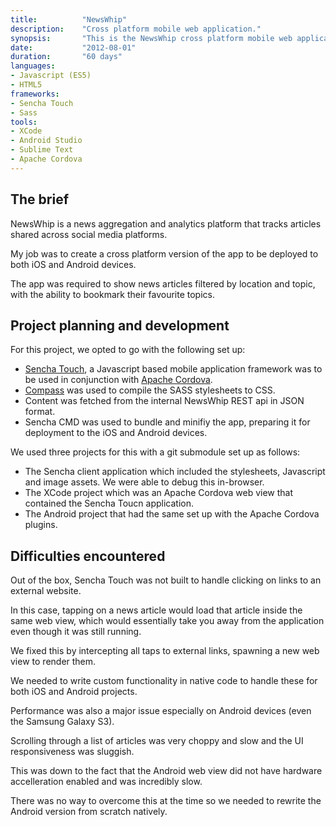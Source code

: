 ```yaml
---
title: 			"NewsWhip"
description:	"Cross platform mobile web application."
synopsis:		"This is the NewsWhip cross platform mobile web application for Android and iOS."
date:			"2012-08-01"
duration:		"60 days"
languages: 		
- Javascript (ES5)
- HTML5
frameworks:
- Sencha Touch
- Sass
tools:
- XCode
- Android Studio
- Sublime Text
- Apache Cordova
---
```


## The brief
NewsWhip is a news aggregation and analytics platform that tracks articles shared across social media platforms.

My job was to create a cross platform version of the app to be deployed to both iOS and Android devices. 

The app was required to show news articles filtered by location and topic, with the ability to bookmark their favourite topics.

## Project planning and development
For this project, we opted to go with the following set up:

- [Sencha Touch](https://www.sencha.com/products/touch/#overview), a Javascript based mobile application framework was to be used in conjunction with [Apache Cordova](https://cordova.apache.org/).
- [Compass](http://compass-style.org/) was used to compile the SASS stylesheets to CSS.
- Content was fetched from the internal NewsWhip REST api in JSON format.
- Sencha CMD was used to bundle and minifiy the app, preparing it for deployment to the iOS and Android devices.

We used three projects for this with a git submodule set up as follows:

- The Sencha client application which included the stylesheets, Javascript and image assets. We were able to debug this in-browser.
- The XCode project which was an Apache Cordova web view that contained the Sencha Toucn application.
- The Android project that had the same set up with the Apache Cordova plugins.

## Difficulties encountered
Out of the box, Sencha Touch was not built to handle clicking on links to an external website. 

In this case, tapping on a news article would load that article inside the same web view, which would essentially take you away from the application even though it was still running.

We fixed this by intercepting all taps to external links, spawning a new web view to render them. 

We needed to write custom functionality in native code to handle these for both iOS and Android projects.

Performance was also a major issue especially on Android devices (even the Samsung Galaxy S3). 

Scrolling through a list of articles was very choppy and slow and the UI responsiveness was sluggish.

This was down to the fact that the Android web view did not have hardware accelleration enabled and was incredibly slow.

There was no way to overcome this at the time so we needed to rewrite the Android version from scratch natively.
